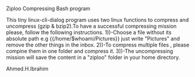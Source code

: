 Ziploo Compressing Bash program 


This tiny linux-cli-dialog program uses two linux functions to compress and uncompress (gzip & bzip2).To have a successful compressing mission please, follow the  following instructions.
1))-Choose a file without its absolute path e.g {{/home/$whoami/Pictures}} just write "Pictures" and remove the other things in the inbox. 
2))-To compress multiple files , please compine them in one folder and compress it. 
3))-The uncompressing mission will save the content in a "ziploo" folder in your home directory.

Ahmed.H.Ibrahim
